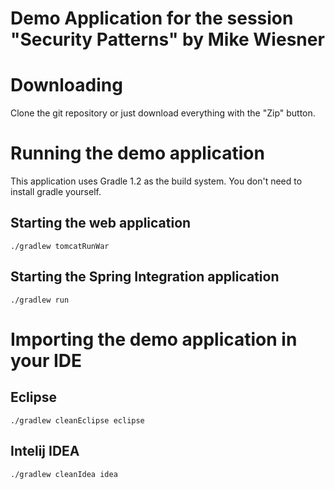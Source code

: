Demo Application for the session "Security Patterns" by Mike Wiesner
======================

# Downloading

Clone the git repository or just download everything with the "Zip" button.

# Running the demo application

This application uses Gradle 1.2 as the build system. You don't need to install gradle yourself. 

## Starting the web application
	
	./gradlew tomcatRunWar
	
## Starting the Spring Integration application

	./gradlew run

# Importing the demo application in your IDE

## Eclipse

	./gradlew cleanEclipse eclipse
	
## Intelij IDEA

	./gradlew cleanIdea idea
	

